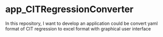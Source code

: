 # app_CITRegressionConverter
In this repository, I want to develop an application could be convert yaml format of CIT regression to excel format with graphical user interface
